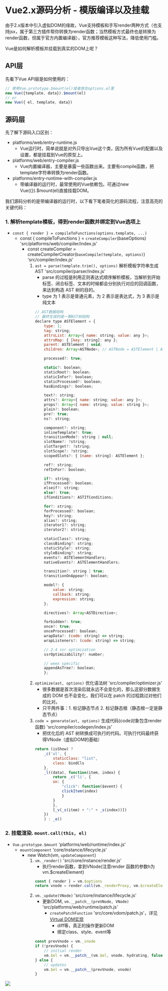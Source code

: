 # Vue2.x源码分析 - 模版编译以及挂载

由于2.x版本中引入虚拟DOM的缘故，Vue支持模板和手写render两种方式（也支持jsx，属于第三方插件帮你转换为render函数；当然模板方式最终也是转换为render函数，但属于官方内置编译器），官方推荐模板这种写法，降低使用门槛。

Vue是如何解析模板并挂载到真实的DOM上呢？

## API层

先看下Vue API层是如何使用的：

``` js
// 使用Vue.prototype.$mount(el)或者放在options.el里
new Vue({template, data}).$mount(el)
// or
new Vue({ el, template, data})
```

## 源码层

先了解下源码入口区别：
* platforms/web/entry-runtime.js
    * Vue运行时，简单说就是对外只导出Vue这个类，因为所有Vue的配置以及设置，都是挂载到Vue的原型上。
* platforms/web/entry-compiler.js
    * Vue内置编译器，主要是暴露一些函数出来。主要有compile函数，把template字符串转换为render函数。
* platforms/entry-runtime-with-compiler.js
    * 带编译器的运行时，最常使用的Vue依赖包。可通过new Vue({}).$mount(el)直接挂载DOM。

我们源码分析的是带编译器的运行时，以下看下笔者简化的源码流程，注意高亮的关键代码：

### 1. 解析template模板，得到render函数并绑定到Vue选项上
* `const { render } = compileToFunctions(options.template, ...)`
    * const { compileToFunctions } = `createCompiler`(baseOptions) 'src/platforms/web/compiler/index.js'
        * const createCompiler = createCompilerCreator(`baseCompile(template, options)`) 'src/compiler/index.js'
            1. `ast = parse(template.trim(), options)` 解析模板字符串生成 AST 'src/compiler/parser/index.js'
                * parse 的过程是利用正则表达式顺序解析模板，当解析到开始标签、闭合标签、文本的时候都会分别执行对应的回调函数，来达到构造 AST 树的目的。
                * type 为 1 表示是普通元素，为 2 表示是表达式，为 3 表示是纯文本
                ``` js
                // AST数据结构
                // 最终生成的是一颗AST树结构
                declare type ASTElement = {
                    type: 1;
                    tag: string;
                    attrsList: Array<{ name: string; value: any }>;
                    attrsMap: { [key: string]: any };
                    parent: ASTElement | void;
                    children: Array<ASTNode>; // ASTNode = ASTElement | ASTText | ASTExpression;

                    processed?: true;

                    static?: boolean;
                    staticRoot?: boolean;
                    staticInFor?: boolean;
                    staticProcessed?: boolean;
                    hasBindings?: boolean;

                    text?: string;
                    attrs?: Array<{ name: string; value: any }>;
                    props?: Array<{ name: string; value: string }>;
                    plain?: boolean;
                    pre?: true;
                    ns?: string;

                    component?: string;
                    inlineTemplate?: true;
                    transitionMode?: string | null;
                    slotName?: ?string;
                    slotTarget?: ?string;
                    slotScope?: ?string;
                    scopedSlots?: { [name: string]: ASTElement };

                    ref?: string;
                    refInFor?: boolean;

                    if?: string;
                    ifProcessed?: boolean;
                    elseif?: string;
                    else?: true;
                    ifConditions?: ASTIfConditions;

                    for?: string;
                    forProcessed?: boolean;
                    key?: string;
                    alias?: string;
                    iterator1?: string;
                    iterator2?: string;

                    staticClass?: string;
                    classBinding?: string;
                    staticStyle?: string;
                    styleBinding?: string;
                    events?: ASTElementHandlers;
                    nativeEvents?: ASTElementHandlers;

                    transition?: string | true;
                    transitionOnAppear?: boolean;

                    model?: {
                        value: string;
                        callback: string;
                        expression: string;
                    };

                    directives?: Array<ASTDirective>;

                    forbidden?: true;
                    once?: true;
                    onceProcessed?: boolean;
                    wrapData?: (code: string) => string;
                    wrapListeners?: (code: string) => string;

                    // 2.4 ssr optimization
                    ssrOptimizability?: number;

                    // weex specific
                    appendAsTree?: boolean;
                    };
                ```
            2. `optimize(ast, options)` 优化语法树 'src/compiler/optimizer.js'
                * 很多数据是首次渲染后就永远不会变化的，那么这部分数据生成的 DOM 也不会变化，我们可以在 patch 的过程跳过对他们的比对。
                * 只干两件事：1. 标记静态节点 2. 标记静态根（静态根一定是静态节点）
            3. `code = generate(ast, options)` 生成代码(code对象包含render函数) 'src/compiler/codegen/index.js'
                * 把优化后的 AST 树转换成可执行的代码。可执行代码最终获得VNode（虚拟DOM的基础）
                ``` js
                return (isShow) ?
                    _c('ul', {
                        staticClass: "list",
                        class: bindCls
                    },
                    _l((data), function(item, index) {
                        return _c('li', {
                        on: {
                            "click": function($event) {
                            clickItem(index)
                            }
                        }
                        },
                        [_v(_s(item) + ":" + _s(index))])
                    })
                    ) : _e()
                ```

### 2. 挂载渲染. `mount.call(this, el)`
* `Vue.prototype.$mount` 'platforms/web/runtime/index.js'
    * `mountComponent` 'core/instance/lifecycle.js'
        * new Watch(vm, `updateComponent`)
            1. `vm._render()` 'src/core/instance/render.js'
                * 执行render函数，拿到VNode(注意render
                函数的参数h为vm.$createElement)
                ``` js
                const { render } = vm.$options
                return vnode = render.call(vm._renderProxy, vm.$createElement)
                ```
            2. `vm._update(VNode)` 'src/core/instance/lifecycle.js'
                * 更新DOM, `vm.__patch__(preVNode, VNode)` 'src/platforms/web/runtime/patch.js'
                    * `createPatchFunction` 'src/core/vdom/patch.js'，详见[Virtual DOM实现](./vue-code.3.vdom.md)
                        * diff等，真正的操作更新DOM
                        * 绑定class、style、event等
                ``` js
                const prevVnode = vm._vnode
                if (!prevVnode) {
                    // initial render
                    vm.$el = vm.__patch__(vm.$el, vnode, hydrating, false /* removeOnly */)
                } else {
                    // updates
                    vm.$el = vm.__patch__(prevVnode, vnode)
                }
                ```

![](https://ustbhuangyi.github.io/vue-analysis/assets/new-vue.png)
